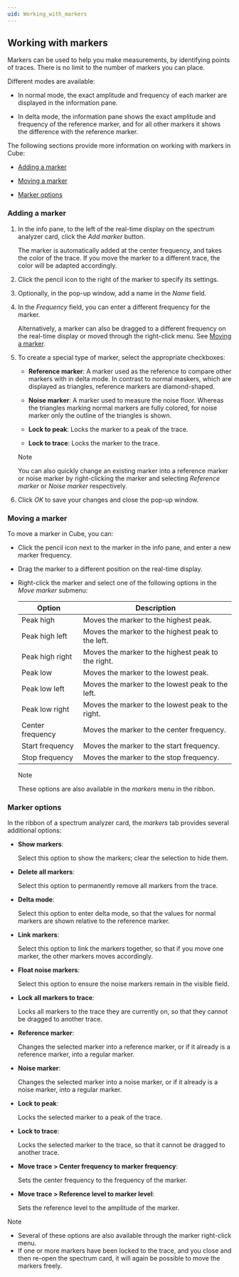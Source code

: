 ```yaml
---
uid: Working_with_markers
---
```


## Working with markers

Markers can be used to help you make measurements, by identifying points of traces. There is no limit to the number of markers you can place.

Different modes are available:

- In normal mode, the exact amplitude and frequency of each marker are displayed in the information pane.

- In delta mode, the information pane shows the exact amplitude and frequency of the reference marker, and for all other markers it shows the difference with the reference marker.

The following sections provide more information on working with markers in Cube:

- [Adding a marker](#adding-a-marker)

- [Moving a marker](#moving-a-marker)

- [Marker options](#marker-options)

### Adding a marker

1. In the info pane, to the left of the real-time display on the spectrum analyzer card, click the *Add marker* button.

    The marker is automatically added at the center frequency, and takes the color of the trace. If you move the marker to a different trace, the color will be adapted accordingly.

2. Click the pencil icon to the right of the marker to specify its settings.

3. Optionally, in the pop-up window, add a name in the *Name* field.

4. In the *Frequency* field, you can enter a different frequency for the marker.

    Alternatively, a marker can also be dragged to a different frequency on the real-time display or moved through the right-click menu. See [Moving a marker](#moving-a-marker).

5. To create a special type of marker, select the appropriate checkboxes:

    - **Reference marker**: A marker used as the reference to compare other markers with in delta mode. In contrast to normal maskers, which are displayed as triangles, reference markers are diamond-shaped.

    - **Noise marker**: A marker used to measure the noise floor. Whereas the triangles marking normal markers are fully colored, for noise marker only the outline of the triangles is shown.

    - **Lock to peak**: Locks the marker to a peak of the trace.

    - **Lock to trace**: Locks the marker to the trace.

    > [!NOTE]
    > You can also quickly change an existing marker into a reference marker or noise marker by right-clicking the marker and selecting *Reference marker* or *Noise marker* respectively.

6. Click *OK* to save your changes and close the pop-up window.

### Moving a marker

To move a marker in Cube, you can:

- Click the pencil icon next to the marker in the info pane, and enter a new marker frequency.

- Drag the marker to a different position on the real-time display.

- Right-click the marker and select one of the following options in the *Move marker* submenu:

    | Option         | Description                                        |
    |------------------|----------------------------------------------------|
    | Peak high        | Moves the marker to the highest peak.              |
    | Peak high left   | Moves the marker to the highest peak to the left.  |
    | Peak high right  | Moves the marker to the highest peak to the right. |
    | Peak low         | Moves the marker to the lowest peak.               |
    | Peak low left    | Moves the marker to the lowest peak to the left.   |
    | Peak low right   | Moves the marker to the lowest peak to the right.  |
    | Center frequency | Moves the marker to the center frequency.          |
    | Start frequency  | Moves the marker to the start frequency.           |
    | Stop frequency   | Moves the marker to the stop frequency.            |

    > [!NOTE]
    > These options are also available in the *markers* menu in the ribbon.

### Marker options

In the ribbon of a spectrum analyzer card, the *markers* tab provides several additional options:

- **Show markers**:

    Select this option to show the markers; clear the selection to hide them.

- **Delete all markers**:

    Select this option to permanently remove all markers from the trace.

- **Delta mode**:

    Select this option to enter delta mode, so that the values for normal markers are shown relative to the reference marker.

- **Link markers**:

    Select this option to link the markers together, so that if you move one marker, the other markers moves accordingly.

- **Float noise markers**:

    Select this option to ensure the noise markers remain in the visible field.

- **Lock all markers to trace**:

    Locks all markers to the trace they are currently on, so that they cannot be dragged to another trace.

- **Reference marker**:

    Changes the selected marker into a reference marker, or if it already is a reference marker, into a regular marker.

- **Noise marker**:

    Changes the selected marker into a noise marker, or if it already is a noise marker, into a regular marker.

- **Lock to peak**:

    Locks the selected marker to a peak of the trace.

- **Lock to trace**:

    Locks the selected marker to the trace, so that it cannot be dragged to another trace.

- **Move trace \> Center frequency to marker frequency**:

    Sets the center frequency to the frequency of the marker.

- **Move trace \> Reference level to marker level**:

    Sets the reference level to the amplitude of the marker.

> [!NOTE]
> - Several of these options are also available through the marker right-click menu.
> - If one or more markers have been locked to the trace, and you close and then re-open the spectrum card, it will again be possible to move the markers freely.
>
